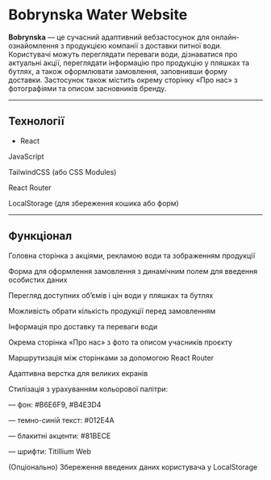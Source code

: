 # Bobrynska Water Website
**Bobrynska** — це сучасний адаптивний вебзастосунок для онлайн-ознайомлення з продукцією компанії з доставки питної води. Користувачі можуть переглядати переваги води, дізнаватися про актуальні акції, переглядати інформацію про продукцію у пляшках та бутлях, а також оформлювати замовлення, заповнивши форму доставки. Застосунок також містить окрему сторінку «Про нас» з фотографіями та описом засновників бренду.

---

## Технології
* React

JavaScript

TailwindCSS (або CSS Modules)

React Router

LocalStorage (для збереження кошика або форм)

---

## Функціонал
Головна сторінка з акціями, рекламою води та зображенням продукції

Форма для оформлення замовлення з динамічним полем для введення особистих даних

Перегляд доступних об’ємів і цін води у пляшках та бутлях

Можливість обрати кількість продукції перед замовленням

Інформація про доставку та переваги води

Окрема сторінка «Про нас» з фото та описом учасників проєкту

Маршрутизація між сторінками за допомогою React Router

Адаптивна верстка для великих екранів

Стилізація з урахуванням кольорової палітри:

— фон: #B6E6F9, #B4E3D4

— темно-синій текст: #012E4A

— блакитні акценти: #81BECE

— шрифти: Titillium Web

(Опціонально) Збереження введених даних користувача у LocalStorage
